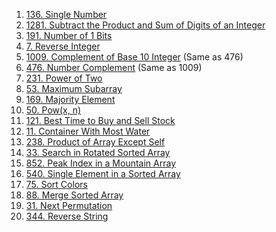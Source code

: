 1. [136. Single Number](https://gist.github.com/Sharjeel7911/3da13b88ca10d3cb68c396fbed0d5080)
2. [1281. Subtract the Product and Sum of Digits of an Integer](https://gist.github.com/Sharjeel7911/f7c28881a2f82a183ea9ea6ab59417bc)
3. [191. Number of 1 Bits](https://gist.github.com/Sharjeel7911/5895a6cb1f30c6f2f730b5d6efe46fbf)
4. [7. Reverse Integer](https://gist.github.com/Sharjeel7911/ceb44b4dd14b72d75afa8ecad145071c)
5. [1009. Complement of Base 10 Integer](https://gist.github.com/Sharjeel7911/cbb428228bcec428b76d638dc6cd7c1f) (Same as 476)
6. [476. Number Complement](https://gist.github.com/Sharjeel7911/4801785ab26ec57a5c573cdd25198b89) (Same as 1009)
7. [231. Power of Two](https://gist.github.com/Sharjeel7911/59b410181f9cebc327841b9d16a057c3)
8. [53. Maximum Subarray](https://gist.github.com/Sharjeel7911/73f25102e47b66d633a0ad158d4da563)
9. [169. Majority Element](https://gist.github.com/Sharjeel7911/1a60c1013f8f5dec32d238c76a8f1a8d)
10. [50. Pow(x, n)](https://gist.github.com/Sharjeel7911/173e9543068968fcc6b7a97b9ab3c4ac)
11. [121. Best Time to Buy and Sell Stock](https://gist.github.com/Sharjeel7911/9fa8f36a8ebb69036bc1a5104a9e772e)
12. [11. Container With Most Water](https://gist.github.com/Sharjeel7911/3e47cdb026318c887f5d265f3286657c)
13. [238. Product of Array Except Self](https://gist.github.com/Sharjeel7911/1ebc3b37b5138e76d81f36ddfa230acc)
14. [33. Search in Rotated Sorted Array](https://gist.github.com/Sharjeel7911/be5988427a8bf03840d8c62a2e949931)
15. [852. Peak Index in a Mountain Array](https://gist.github.com/Sharjeel7911/61023913369bd90d1b883f6676a007b1)
16. [540. Single Element in a Sorted Array](https://gist.github.com/Sharjeel7911/34eb70469d8cf5eb992aec513ee14d72)
17. [75. Sort Colors](https://gist.github.com/Sharjeel7911/d8fafe311fd74713ff0cf4ae3ef1e1f2)
18. [88. Merge Sorted Array](https://gist.github.com/Sharjeel7911/c502d73bb04e316ff45e39597fcc9728)
19. [31. Next Permutation](https://gist.github.com/Sharjeel7911/3c0c76c0a789158592a494c3dfdf461b)
20. [344. Reverse String](https://gist.github.com/Sharjeel7911/87c7b310a1c9d854058c773063e4afaa)
